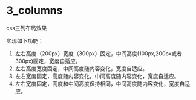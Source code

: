 # 3_columns
css三列布局效果

实现如下功能：

1. 左右高度（200px）宽度（300px）固定，中间高度(100px,200px或者300px)固定，宽度自适应。
2. 左右高度宽度固定，中间高度随内容变化，宽度自适应。
3. 左右宽度固定，高度随内容变化，中间高度随内容变化，宽度自适应。
4. 左右宽度固定，高度和中间高度保持相同，中间高度随内容变化，宽度自适应。
